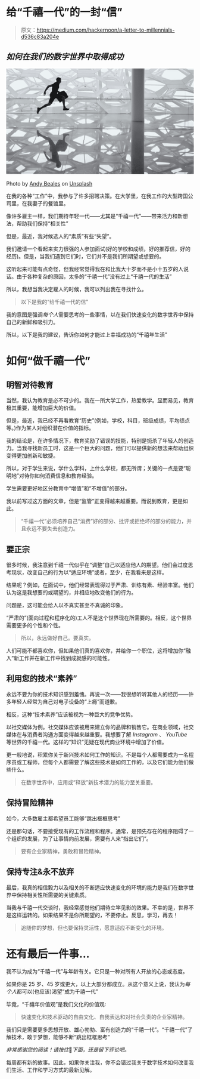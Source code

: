 # 给“千禧一代”的一封“信”

> 原文：<https://medium.com/hackernoon/a-letter-to-millennials-d536c83a204e>

## *如何在我们的数字世界中取得成功*

![](img/b4595e48d535321f7d89c0bec48497d7.png)

Photo by [Andy Beales](https://unsplash.com/photos/BjcGdM-mjL0?utm_source=unsplash&utm_medium=referral&utm_content=creditCopyText) on [Unsplash](https://unsplash.com/search/photos/jumping?utm_source=unsplash&utm_medium=referral&utm_content=creditCopyText)

在我的各种“工作”中，我参与了许多招聘决策。在大学里，在我工作的大型跨国公司里，在我妻子的餐馆里。

像许多雇主一样，我们期待年轻一代——尤其是“千禧一代”——带来活力和新想法，帮助我们保持“相关性”

但是，最近，我对候选人的“素质”有些“失望”。

我们邀请一个看起来实力很强的人参加面试(好的学校和成绩，好的推荐信，好的经历)。但是，当我们遇到它们时，它们并不是我们所期望或想要的。

这听起来可能有点奇怪，但我经常觉得我在和比我大十岁而不是小十五岁的人说话。由于各种复杂的原因，太多的“千禧一代”没有过上“千禧一代的生活”

所以，我想当我决定雇人的时候，我可以列出我在寻找什么。

> 以下是我的“给千禧一代的信”

我的意图是强调*每个人*需要思考的一些事情，以在我们快速变化的数字世界中保持自己的新鲜和吸引力。

所以，以下是我的建议，告诉你如何才能过上幸福成功的“千禧年生活”

# **如何“做千禧一代”**

## **明智对待教育**

当然，我认为教育是必不可少的。我在一所大学工作，热爱教学。显而易见，教育极其重要，能增加巨大的价值。

但是，最近，我已经不再看教育“历史”(例如，学校，科目，班级成绩，平均绩点等。)作为某人对组织潜在价值的指标。

我的结论是，在许多情况下，教育奖励了错误的技能，特别是扼杀了年轻人的创造力。当我寻找新员工时，这是一个巨大的问题，他们可以提供新的想法来帮助组织变得更加创新和敏捷。

所以，对于学生来说，学什么学科，上什么学校，都无所谓；关键的一点是要“聪明地”对待你如何消费信息和教育经验。

学生需要更好地区分教育中“增值”和“不增值”的部分。

我以前写过这方面的文章，但是“监管”正变得越来越重要。而说到教育，更是如此。

> “千禧一代”必须培养自己“消费”好的部分、批评或拒绝坏的部分的能力，并且永远不要失去创造力。

## **要正宗**

很多时候，我注意到千禧一代似乎在“调整”自己以适应他人的期望。他们会过度思考现状，改变自己的行为以“适应环境”或者，至少，在我看来是这样。

结果呢？例如，在面试中，他们经常表现得过于严肃、训练有素、经验丰富。他们认为这是我想要的或期望的，并相应地改变他们的行为。

问题是，这可能会给人以不真实甚至不真诚的印象。

“严肃的”(面向过程和程序化的)工人不是这个世界现在所需要的。相反，这个世界需要更多的个性和个性。

> 所以，永远做好自己。要真实。

人们可能不都喜欢你，但如果他们真的喜欢你，并给你一个职位，这将增加你“融入”新工作并在新工作中找到成就感的可能性。

## **利用您的技术“素养”**

永远不要为你的技术知识感到羞愧。再说一次——我很想听听其他人的经历——许多年轻人经常为自己对电子设备的“上瘾”而道歉。

相反，这种“技术素养”应该被视为一种巨大的竞争优势。

以社交媒体为例。社交媒体应该被用来建立你的品牌和销售它。在商业领域，社交媒体在与消费者沟通方面变得越来越重要。我想要了解 *Instagram* 、 *YouTube* 等世界的千禧一代。这样的“知识”无疑在现代商业环境中增加了价值。

更一般地说，积累你关于新兴技术如何工作的知识。不是每个人都需要成为一名程序员或工程师，但每个人都需要了解这些技术是如何工作的，以及它们能为他们做些什么。

> 在数字世界中，应用或“释放”新技术潜力的能力至关重要。

## **保持冒险精神**

如今，大多数雇主都希望员工能够“跳出框框思考”

还是那句话，不要接受现有的工作流程和程序。通常，是预先存在的程序阻碍了一个组织的发展，为了让事情向前发展，需要有人来“指出它们”。

> 要有企业家精神，勇敢和冒险精神。

## **保持专注&永不放弃**

最后，我真的相信毅力以及相关的不断适应快速变化的环境的能力是我们在数字世界中保持相关性所需要的关键素质。

当我与千禧一代交谈时，我经常感觉他们期待立竿见影的效果。不幸的是，世界不是这样运转的。如果结果不是你所期望的，不要停止。反思，学习，再去！

> 追随你的梦想，但也要保持灵活性，愿意适应不断变化的环境。

# **还有最后一件事…**

我不认为成为“千禧一代”与年龄有关。它只是一种对所有人开放的心态或态度。

如果你是 25 岁、45 岁或更大，以上大部分都成立。从这个意义上说，我认为*每个人*都可以(也应该)渴望“成为千禧一代”

毕竟，“千禧年价值观”是我们文化的价值观:

> 快速变化和技术驱动的自由文化、自我表达和对社会负责的企业家精神。

我们只是需要更多思想开放、雄心勃勃、富有创造力的“千禧一代”。“千禧一代”了解技术，敢于梦想，能够不断“跳出框框思考”

*非常感谢您的阅读！请按住*👏*下面，还是留下评论吧。*

每周都有新的故事。因此，如果你关注我，你不会错过我关于数字技术如何改变我们生活、工作和学习方式的最新见解。